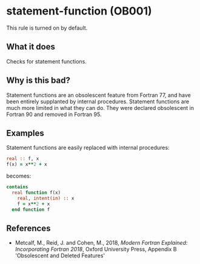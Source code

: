 # statement-function (OB001)
This rule is turned on by default.

## What it does
Checks for statement functions.

## Why is this bad?
Statement functions are an obsolescent feature from Fortran 77,
and have been entirely supplanted by internal
procedures. Statement functions are much more limited in what they
can do. They were declared obsolescent in Fortran 90 and removed
in Fortran 95.

## Examples
Statement functions are easily replaced with internal procedures:

```f90
real :: f, x
f(x) = x**2 + x
```
becomes:

```f90
contains
  real function f(x)
    real, intent(in) :: x
    f = x**2 + x
  end function f
```

## References
- Metcalf, M., Reid, J. and Cohen, M., 2018, _Modern Fortran Explained:
  Incorporating Fortran 2018_, Oxford University Press, Appendix B
  'Obsolescent and Deleted Features'